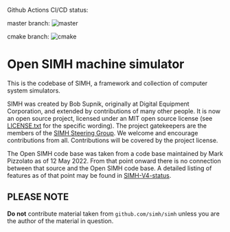 Github Actions CI/CD status:

   master branch: ![master](https://github.com/bscottm/open-simh/actions/workflows/build.yml/badge.svg)

   cmake branch: ![cmake](https://github.com/bscottm/open-simh/actions/workflows/build.yml/badge.svg?branch=cmake)

# Open SIMH machine simulator

This is the codebase of SIMH, a framework and collection of computer system simulators.

SIMH was created by Bob Supnik, originally at Digital Equipment Corporation, and extended by contributions of many other people.  It is now an open source project, licensed under an MIT open source license (see [LICENSE.txt](LICENSE.txt) for the specific wording).  The project gatekeepers are the members of the [SIMH Steering Group](SIMH-SG.md).  We welcome and encourage contributions from all.  Contributions will be covered by the project license.

The Open SIMH code base was taken from a code base maintained by Mark Pizzolato as of 12 May 2022.  From that point onward there is no connection between that source and the Open SIMH code base.  A detailed listing of features as of that point may be found in [SIMH-V4-status](SIMH-V4-status.md).

## PLEASE NOTE

**Do not** contribute material taken from `github.com/simh/simh` unless you are the author of the material in question.
